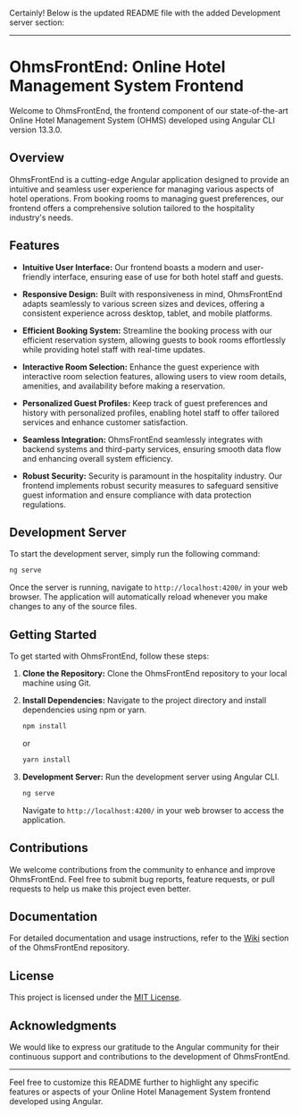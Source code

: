 Certainly! Below is the updated README file with the added Development server section:

---

# OhmsFrontEnd: Online Hotel Management System Frontend

Welcome to OhmsFrontEnd, the frontend component of our state-of-the-art Online Hotel Management System (OHMS) developed using Angular CLI version 13.3.0.

## Overview

OhmsFrontEnd is a cutting-edge Angular application designed to provide an intuitive and seamless user experience for managing various aspects of hotel operations. From booking rooms to managing guest preferences, our frontend offers a comprehensive solution tailored to the hospitality industry's needs.

## Features

- **Intuitive User Interface:** Our frontend boasts a modern and user-friendly interface, ensuring ease of use for both hotel staff and guests.
  
- **Responsive Design:** Built with responsiveness in mind, OhmsFrontEnd adapts seamlessly to various screen sizes and devices, offering a consistent experience across desktop, tablet, and mobile platforms.
  
- **Efficient Booking System:** Streamline the booking process with our efficient reservation system, allowing guests to book rooms effortlessly while providing hotel staff with real-time updates.
  
- **Interactive Room Selection:** Enhance the guest experience with interactive room selection features, allowing users to view room details, amenities, and availability before making a reservation.
  
- **Personalized Guest Profiles:** Keep track of guest preferences and history with personalized profiles, enabling hotel staff to offer tailored services and enhance customer satisfaction.
  
- **Seamless Integration:** OhmsFrontEnd seamlessly integrates with backend systems and third-party services, ensuring smooth data flow and enhancing overall system efficiency.
  
- **Robust Security:** Security is paramount in the hospitality industry. Our frontend implements robust security measures to safeguard sensitive guest information and ensure compliance with data protection regulations.

## Development Server

To start the development server, simply run the following command:

```bash
ng serve
```

Once the server is running, navigate to `http://localhost:4200/` in your web browser. The application will automatically reload whenever you make changes to any of the source files.

## Getting Started

To get started with OhmsFrontEnd, follow these steps:

1. **Clone the Repository:** Clone the OhmsFrontEnd repository to your local machine using Git.
  
2. **Install Dependencies:** Navigate to the project directory and install dependencies using npm or yarn.

   ```bash
   npm install
   ```

   or

   ```bash
   yarn install
   ```

3. **Development Server:** Run the development server using Angular CLI.

   ```bash
   ng serve
   ```

   Navigate to `http://localhost:4200/` in your web browser to access the application.

## Contributions

We welcome contributions from the community to enhance and improve OhmsFrontEnd. Feel free to submit bug reports, feature requests, or pull requests to help us make this project even better.

## Documentation

For detailed documentation and usage instructions, refer to the [Wiki](https://github.com/your-username/ohms-frontend/wiki) section of the OhmsFrontEnd repository.

## License

This project is licensed under the [MIT License](LICENSE).

## Acknowledgments

We would like to express our gratitude to the Angular community for their continuous support and contributions to the development of OhmsFrontEnd.

---

Feel free to customize this README further to highlight any specific features or aspects of your Online Hotel Management System frontend developed using Angular.

